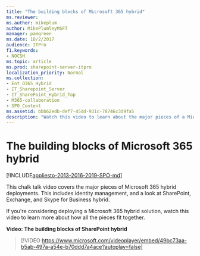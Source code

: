 ```yaml
---
title: "The building blocks of Microsoft 365 hybrid"
ms.reviewer: 
ms.author: mikeplum
author: MikePlumleyMSFT
manager: pamgreen
ms.date: 10/2/2017
audience: ITPro
f1.keywords:
- NOCSH
ms.topic: article
ms.prod: sharepoint-server-itpro
localization_priority: Normal
ms.collection:
- Ent_O365_Hybrid
- IT_Sharepoint_Server
- IT_SharePoint_Hybrid_Top
- M365-collaboration
- SPO_Content
ms.assetid: bbb62edb-def7-45dd-931c-78746c3d9fa5
description: "Watch this video to learn about the major pieces of a Microsoft 365 hybrid deployment."
---
```


# The building blocks of Microsoft 365 hybrid

[!INCLUDE[appliesto-2013-2016-2019-SPO-md](../includes/appliesto-2013-2016-2019-SPO-md.md)]
  
This chalk talk video covers the major pieces of Microsoft 365 hybrid deployments. This includes identity management, and a look at SharePoint, Exchange, and Skype for Business hybrid.
  
If you're considering deploying a Microsoft 365 hybrid solution, watch this video to learn more about how all the pieces fit together.
  
**Video: The building blocks of SharePoint hybrid**

> [!VIDEO https://www.microsoft.com/videoplayer/embed/49bc73aa-b5ab-497a-a54e-b70ddd7a4ace?autoplay=false]

